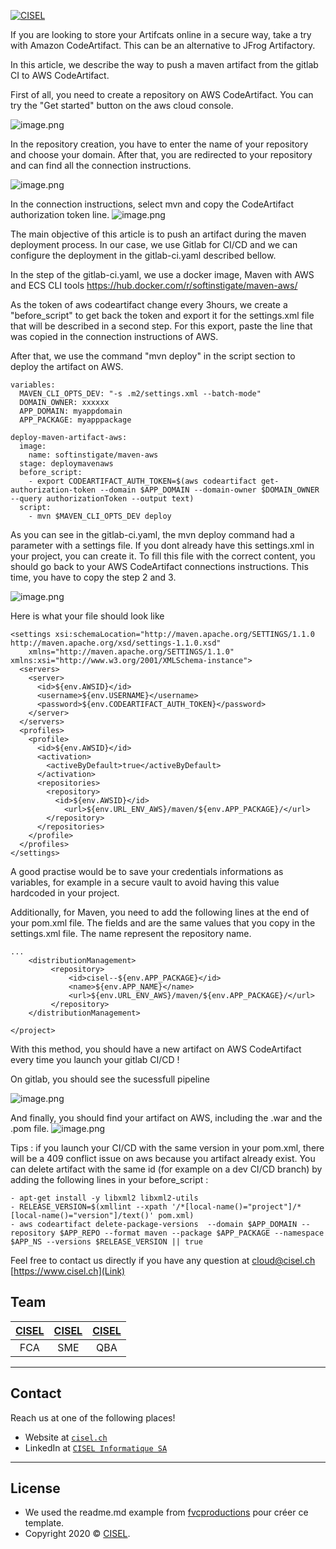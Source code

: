 <a href="https://www.cisel.ch/"><img src="https://www.cisel.ch/wp-content/uploads/2019/05/cisel_80.png" title="CISEL" alt="CISEL"></a>

<!-- [![CISEL](https://www.cisel.ch/)](https://www.cisel.ch/) -->


If you are looking to store your Artifcats online in a secure way, take a try with Amazon CodeArtifact. This can be an alternative to JFrog Artifactory.

In this article, we describe the way to push a maven artifact from the gitlab CI to AWS CodeArtifact. 

First of all, you need to create a repository on AWS CodeArtifact. You can try the "Get started" button on the aws cloud console.

![image.png](https://cdn.hashnode.com/res/hashnode/image/upload/v1610549117896/YmhPWXKrR.png)

In the repository creation, you have to enter the name of your repository and choose your domain. After that, you are redirected to your repository and can find all the connection instructions.

![image.png](https://cdn.hashnode.com/res/hashnode/image/upload/v1610617842885/k-3yKUxij.png)

In the connection instructions, select mvn and copy the CodeArtifact authorization token line.
![image.png](https://cdn.hashnode.com/res/hashnode/image/upload/v1610620155939/QZ-S6L93o.png)

The main objective of this article is to push an artifact during the maven deployment process. In our case, we use Gitlab for CI/CD and we can configure the deployment in the gitlab-ci.yaml described bellow.

In the step of the gitlab-ci.yaml, we use a docker image, Maven with AWS and ECS CLI tools  https://hub.docker.com/r/softinstigate/maven-aws/ 

As the token of aws codeartifact change every 3hours, we create a "before_script" to get back the token and export it for the settings.xml file that will be described in a second step. For this export, paste the line that was copied in the connection instructions of AWS.

After that, we use the command "mvn deploy" in the script section to deploy the artifact on AWS.

```
variables:
  MAVEN_CLI_OPTS_DEV: "-s .m2/settings.xml --batch-mode"
  DOMAIN_OWNER: xxxxxx
  APP_DOMAIN: myappdomain
  APP_PACKAGE: myapppackage

deploy-maven-artifact-aws:
  image: 
    name: softinstigate/maven-aws
  stage: deploymavenaws
  before_script:
    - export CODEARTIFACT_AUTH_TOKEN=$(aws codeartifact get-authorization-token --domain $APP_DOMAIN --domain-owner $DOMAIN_OWNER --query authorizationToken --output text)
  script:
    - mvn $MAVEN_CLI_OPTS_DEV deploy

``` 

As you can see in the gitlab-ci.yaml, the mvn deploy command had a parameter with a settings file. If you dont already have this settings.xml in your project, you can create it.
To fill this file with the correct content, you should go back to your AWS CodeArtifact connections instructions. This time, you have to copy the step 2 and 3.

![image.png](https://cdn.hashnode.com/res/hashnode/image/upload/v1610620119765/ibvx-u0dV.png)

Here is what your file should look like 
```
<settings xsi:schemaLocation="http://maven.apache.org/SETTINGS/1.1.0 http://maven.apache.org/xsd/settings-1.1.0.xsd"
    xmlns="http://maven.apache.org/SETTINGS/1.1.0" xmlns:xsi="http://www.w3.org/2001/XMLSchema-instance">
  <servers>
    <server>
      <id>${env.AWSID}</id>
      <username>${env.USERNAME}</username>
      <password>${env.CODEARTIFACT_AUTH_TOKEN}</password>
    </server>
  </servers>
  <profiles>
    <profile>
      <id>${env.AWSID}</id>
      <activation>
        <activeByDefault>true</activeByDefault>
      </activation>
      <repositories>
        <repository>
          <id>${env.AWSID}</id>
            <url>${env.URL_ENV_AWS}/maven/${env.APP_PACKAGE}/</url>
        </repository>
      </repositories>
    </profile>
  </profiles>
</settings>
``` 
A good practise would be to save your credentials informations as variables, for example in a secure vault to avoid having this value hardcoded in your project.

Additionally, for Maven, you need to add the following lines at the end of your pom.xml file. The fields <id> and <url> are the same values that you copy in the settings.xml file. The name represent the repository name.
```
...
    <distributionManagement>
         <repository>
             <id>cisel--${env.APP_PACKAGE}</id>
             <name>${env.APP_NAME}</name>
             <url>${env.URL_ENV_AWS}/maven/${env.APP_PACKAGE}/</url>
         </repository>
    </distributionManagement>

</project>
``` 

With this method, you should have a new artifact on AWS CodeArtifact every time you launch your gitlab CI/CD !


On gitlab, you should see the sucessfull pipeline

![image.png](https://cdn.hashnode.com/res/hashnode/image/upload/v1610705026585/iBB5NGl_4.png)

And finally, you should find your artifact on AWS, including the .war and the .pom file.
![image.png](https://cdn.hashnode.com/res/hashnode/image/upload/v1610704922404/gVBTe0ipn.png)

Tips : if you launch your CI/CD with the same version in your pom.xml, there will be a 409 conflict issue on aws because you artifact already exist.
You can delete artifact with the same id (for example on a dev CI/CD branch) by adding the following lines in your before_script : 

```
- apt-get install -y libxml2 libxml2-utils
- RELEASE_VERSION=$(xmllint --xpath '/*[local-name()="project"]/*[local-name()="version"]/text()' pom.xml)
- aws codeartifact delete-package-versions  --domain $APP_DOMAIN --repository $APP_REPO --format maven --package $APP_PACKAGE --namespace $APP_NS --versions $RELEASE_VERSION || true
``` 


Feel free to contact us directly if you have any question at cloud@cisel.ch
[https://www.cisel.ch](Link) 

## Team

| <a href="https://www.cisel.ch" target="_blank">**CISEL**</a> | <a href="https://www.cisel.ch" target="_blank">**CISEL**</a> | <a href="https://www.cisel.ch" target="_blank">**CISEL**</a> |
| :---: |:---:| :---:|
| FCA | SME | QBA |

---

## Contact

Reach us at one of the following places!

- Website at <a href="https://www.cisel.ch" target="_blank">`cisel.ch`</a>
- LinkedIn at <a href="https://www.linkedin.com/company/cisel-informatique-sa/" target="_blank">`CISEL Informatique SA`</a>

---

## License
- We used the readme.md example from  <a href="https://gist.github.com/fvcproductions/1bfc2d4aecb01a834b46" target="_blank">fvcproductions</a> pour créer ce template.
- Copyright 2020 © <a href="https://www.cisel.ch" target="_blank">CISEL</a>.
